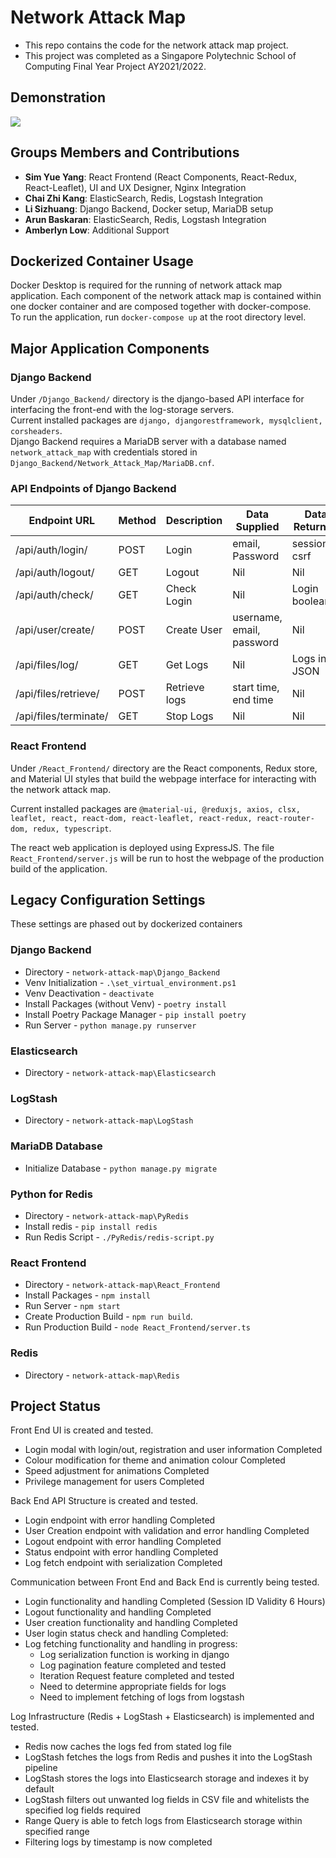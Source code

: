 # Network Attack Map

* This repo contains the code for the network attack map project.
* This project was completed as a Singapore Polytechnic School of Computing Final Year Project AY2021/2022.

## Demonstration
![](./Others/networkAttackMapDemo.gif)

## Groups Members and Contributions

* **Sim Yue Yang**: React Frontend (React Components, React-Redux, React-Leaflet), UI and UX Designer, Nginx Integration
* **Chai Zhi Kang**: ElasticSearch, Redis, Logstash Integration
* **Li Sizhuang**: Django Backend, Docker setup, MariaDB setup
* **Arun Baskaran**: ElasticSearch, Redis, Logstash Integration
* **Amberlyn Low**: Additional Support

## Dockerized Container Usage

Docker Desktop is required for the running of network attack map application. Each component of the network attack map is contained within one docker container and are composed together with docker-compose.<br>
To run the application, run `docker-compose up` at the root directory level.

## Major Application Components

### Django Backend

Under `/Django_Backend/` directory is the django-based API interface for interfacing the front-end with the log-storage servers.<br>
Current installed packages are `django, djangorestframework, mysqlclient, corsheaders`.<br>
Django Backend requires a MariaDB server with a database named `network_attack_map` with credentials stored in `Django_Backend/Network_Attack_Map/MariaDB.cnf`.<br>

### API Endpoints of Django Backend

| Endpoint URL          | Method | Description   | Data Supplied                | Data Returned   |
| --------------------- | ------ | ------------- | ---------------------------- | --------------- |
| /api/auth/login/      | POST   | Login         | email, Password              | sessionid, csrf |
| /api/auth/logout/     | GET    | Logout        | Nil                          | Nil             |
| /api/auth/check/      | GET    | Check Login   | Nil                          | Login boolean   |
| /api/user/create/     | POST   | Create User   | username, email, password    | Nil             |
| /api/files/log/       | GET    | Get Logs      | Nil                          | Logs in JSON    |
| /api/files/retrieve/  | POST   | Retrieve logs | start time, end time         | Nil             |
| /api/files/terminate/ | GET    | Stop Logs     | Nil                          | Nil             |


### React Frontend

Under `/React_Frontend/` directory are the React components, Redux store, and Material UI styles that build the webpage interface for interacting with the network attack map.<br>

Current installed packages are `@material-ui, @reduxjs, axios, clsx, leaflet, react, react-dom, react-leaflet, react-redux, react-router-dom, redux, typescript`.<br>

The react web application is deployed using ExpressJS. The file `React_Frontend/server.js` will be run to host the webpage of the production build of the application. <br>

## Legacy Configuration Settings

These settings are phased out by dockerized containers

### Django Backend

* Directory - `network-attack-map\Django_Backend`
* Venv Initialization - `.\set_virtual_environment.ps1`
* Venv Deactivation - `deactivate`
* Install Packages (without Venv) - `poetry install`
* Install Poetry Package Manager - `pip install poetry`
* Run Server - `python manage.py runserver`

### Elasticsearch

* Directory - `network-attack-map\Elasticsearch`

### LogStash

* Directory - `network-attack-map\LogStash`

### MariaDB Database

* Initialize Database - `python manage.py migrate`

### Python for Redis

* Directory - `network-attack-map\PyRedis`
* Install redis - `pip install redis`
* Run Redis Script - `./PyRedis/redis-script.py`

### React Frontend

* Directory - `network-attack-map\React_Frontend`
* Install Packages - `npm install`
* Run Server - `npm start`
* Create Production Build - `npm run build`.
* Run Production Build - `node React_Frontend/server.ts`

### Redis

* Directory - `network-attack-map\Redis`


## Project Status

Front End UI is created and tested.<br>
* Login modal with login/out, registration and user information Completed
* Colour modification for theme and animation colour Completed
* Speed adjustment for animations Completed
* Privilege management for users Completed

Back End API Structure is created and tested.<br>
* Login endpoint with error handling Completed
* User Creation endpoint with validation and error handling Completed
* Logout endpoint with error handling Completed
* Status endpoint with error handling Completed
* Log fetch endpoint with serialization Completed

Communication between Front End and Back End is currently being tested.
* Login functionality and handling Completed (Session ID Validity 6 Hours)
* Logout functionality and handling Completed
* User creation functionality and handling Completed
* User login status check and handling Completed:
* Log fetching functionality and handling in progress:
  * Log serialization function is working in django
  * Log pagination feature completed and tested
  * Iteration Request feature completed and tested
  * Need to determine appropriate fields for logs
  * Need to implement fetching of logs from logstash

Log Infrastructure (Redis + LogStash + Elasticsearch) is implemented and tested.
* Redis now caches the logs fed from stated log file
* LogStash fetches the logs from Redis and pushes it into the LogStash pipeline
* LogStash stores the logs into Elasticsearch storage and indexes it by default
* LogStash filters out unwanted log fields in CSV file and whitelists the specified log fields required
* Range Query is able to fetch logs from Elasticsearch storage within specified range
* Filtering logs by timestamp is now completed